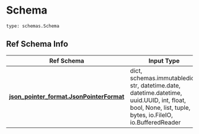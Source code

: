 # Schema
```
type: schemas.Schema
```

## Ref Schema Info
Ref Schema | Input Type | Output Type
---------- | ---------- | -----------
[**json_pointer_format.JsonPointerFormat**](../../../../../../components/schema/json_pointer_format.md) | dict, schemas.immutabledict, str, datetime.date, datetime.datetime, uuid.UUID, int, float, bool, None, list, tuple, bytes, io.FileIO, io.BufferedReader | schemas.immutabledict, str, float, int, bool, None, tuple, bytes, io.FileIO
